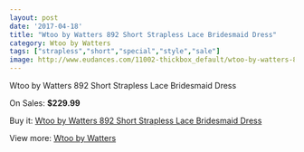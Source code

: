 ```yaml
---
layout: post
date: '2017-04-18'
title: "Wtoo by Watters 892 Short Strapless Lace Bridesmaid Dress"
category: Wtoo by Watters 
tags: ["strapless","short","special","style","sale"]
image: http://www.eudances.com/11002-thickbox_default/wtoo-by-watters-892-short-strapless-lace-bridesmaid-dress.jpg
---
```

Wtoo by Watters 892 Short Strapless Lace Bridesmaid Dress

On Sales: **$229.99**
<a href="https://www.eudances.com/en/wtoo-by-watters/3509-wtoo-by-watters-892-short-strapless-lace-bridesmaid-dress.html"><amp-img layout="responsive" width="600" height="600" src="//www.eudances.com/11002-thickbox_default/wtoo-by-watters-892-short-strapless-lace-bridesmaid-dress.jpg" alt="Wtoo by Watters 892 Short Strapless Lace Bridesmaid Dress 0" /></a>
<a href="https://www.eudances.com/en/wtoo-by-watters/3509-wtoo-by-watters-892-short-strapless-lace-bridesmaid-dress.html"><amp-img layout="responsive" width="600" height="600" src="//www.eudances.com/11004-thickbox_default/wtoo-by-watters-892-short-strapless-lace-bridesmaid-dress.jpg" alt="Wtoo by Watters 892 Short Strapless Lace Bridesmaid Dress 1" /></a>
<a href="https://www.eudances.com/en/wtoo-by-watters/3509-wtoo-by-watters-892-short-strapless-lace-bridesmaid-dress.html"><amp-img layout="responsive" width="600" height="600" src="//www.eudances.com/11003-thickbox_default/wtoo-by-watters-892-short-strapless-lace-bridesmaid-dress.jpg" alt="Wtoo by Watters 892 Short Strapless Lace Bridesmaid Dress 2" /></a>

Buy it: [Wtoo by Watters 892 Short Strapless Lace Bridesmaid Dress](https://www.eudances.com/en/wtoo-by-watters/3509-wtoo-by-watters-892-short-strapless-lace-bridesmaid-dress.html "Wtoo by Watters 892 Short Strapless Lace Bridesmaid Dress")

View more: [Wtoo by Watters ](https://www.eudances.com/en/67-wtoo-by-watters "Wtoo by Watters ")